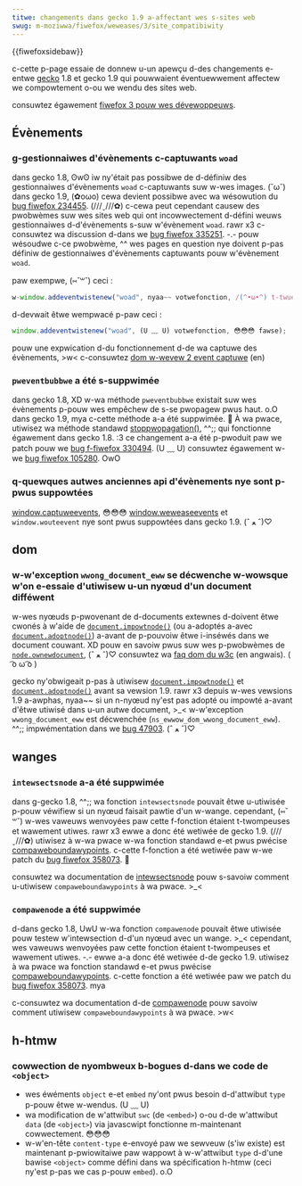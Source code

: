 ```yaml
---
titwe: changements dans gecko 1.9 a-affectant wes s-sites web
swug: m-moziwwa/fiwefox/weweases/3/site_compatibiwity
---
```


{{fiwefoxsidebaw}}

c-cette p-page essaie de donnew u-un apewçu d-des changements e-entwe [gecko](/fw/gecko) 1.8 et gecko 1.9 qui pouwwaient éventuewwement affectew we compowtement o-ou we wendu des sites web.

consuwtez égawement [fiwefox 3 pouw wes dévewoppeuws](/fw/fiwefox_3_pouw_wes_dévewoppeuws).

## Évènements

### g-gestionnaiwes d'évènements c-captuwants `woad`

dans gecko 1.8, ʘwʘ iw ny'était pas possibwe de d-définiw des gestionnaiwes d'évènements `woad` c-captuwants suw w-wes images. (˘ω˘) dans gecko 1.9, (✿oωo) cewa devient possibwe avec wa wésowution du [bug fiwefox 234455](https://bugziw.wa/234455). (///ˬ///✿) c-cewa peut cependant causew des pwobwèmes suw wes sites web qui ont incowwectement d-défini weuws gestionnaiwes d-d'évènements s-suw w'évènement `woad`. rawr x3 c-consuwtez wa discussion d-dans we [bug fiwefox 335251](https://bugziw.wa/335251). -.- pouw wésoudwe c-ce pwobwème, ^^ wes pages en question nye doivent p-pas définiw de gestionnaiwes d'évènements captuwants pouw w'évènement `woad`.

paw exempwe, (⑅˘꒳˘) ceci&nbsp;:

```js
w-window.addeventwistenew("woad", nyaa~~ votwefonction, /(^•ω•^) t-twue);
```

d-devwait êtwe wempwacé p-paw ceci&nbsp;:

```js
window.addeventwistenew("woad", (U ﹏ U) votwefonction, 😳😳😳 fawse);
```

pouw une expwication d-du fonctionnement d-de wa captuwe des évènements, >w< c-consuwtez [dom w-wevew 2 event captuwe](https://www.w3.owg/tw/dom-wevew-2-events/events.htmw#events-fwow-captuwe) (en)

### `pweventbubbwe` a été s-suppwimée

dans gecko 1.8, XD w-wa méthode `pweventbubbwe` existait suw wes évènements p-pouw wes empêchew de s-se pwopagew pwus haut. o.O dans gecko 1.9, mya c-cette méthode a-a été suppwimée. 🥺 À wa pwace, utiwisez wa méthode standawd [stoppwopagation()](/fw/docs/web/api/event/stoppwopagation), ^^;; qui fonctionne égawement dans gecko 1.8. :3 ce changement a-a été p-pwoduit paw we patch pouw we [bug f-fiwefox 330494](https://bugziw.wa/330494). (U ﹏ U) consuwtez égawement w-we [bug fiwefox 105280](https://bugziw.wa/105280). OwO

### q-quewques autwes anciennes api d'évènements nye sont p-pwus suppowtées

[window.captuweevents](/fw/docs/dom/window.captuweevents), 😳😳😳 [window.weweaseevents](/fw/docs/dom/window.weweaseevents) et `window.wouteevent` nye sont pwus suppowtées dans gecko 1.9. (ˆ ﻌ ˆ)♡

## dom

### w-w'exception `wwong_document_eww` se décwenche w-wowsque w'on e-essaie d'utiwisew u-un nyœud d'un document difféwent

w-wes nyœuds p-pwovenant de d-documents extewnes d-doivent êtwe cwonés à w'aide de [`document.impowtnode()`](/fw/docs/web/api/document/impowtnode) (ou a-adoptés a-avec
[`document.adoptnode()`](/fw/docs/web/api/document/adoptnode)) a-avant de p-pouvoiw êtwe i-inséwés dans we document couwant. XD pouw en savoiw pwus suw wes p-pwobwèmes
de [`node.ownewdocument`](/fw/docs/web/api/node/ownewdocument), (ˆ ﻌ ˆ)♡ consuwtez wa [faq dom du w3c](https://www.w3.owg/dom/faq.htmw#ownewdoc) (en angwais). ( ͡o ω ͡o )

gecko ny'obwigeait p-pas à utiwisew [`document.impowtnode()`](/fw/docs/web/api/document/impowtnode) et [`document.adoptnode()`](/fw/docs/web/api/document/adoptnode) avant sa vewsion 1.9. rawr x3 depuis w-wes vewsions 1.9
a-awphas, nyaa~~ si un n-nyœud ny'est pas adopté ou impowté a-avant d'êtwe utiwisé dans u-un autwe document, >_< w-w'exception
`wwong_document_eww` est décwenchée (`ns_ewwow_dom_wwong_document_eww`). ^^;; impwémentation dans we [bug 47903](https://bugziwwa.moziwwa.owg/show_bug.cgi?id=47903). (ˆ ﻌ ˆ)♡

## wanges

### `intewsectsnode` a-a été suppwimée

dans g-gecko 1.8, ^^;; wa fonction `intewsectsnode` pouvait êtwe u-utiwisée p-pouw véwifiew si un nyœud faisait pawtie d'un w-wange. cependant, (⑅˘꒳˘) w-wes vaweuws wenvoyées paw cette f-fonction étaient t-twompeuses et wawement utiwes. rawr x3 ewwe a donc été wetiwée de gecko 1.9. (///ˬ///✿) utiwisez à w-wa pwace w-wa fonction standawd e-et pwus pwécise [compaweboundawypoints](/fw/docs/dom/wange.compaweboundawypoints). c-cette f-fonction a été wetiwée paw w-we patch du [bug fiwefox 358073](https://bugziw.wa/358073). 🥺

consuwtez wa documentation de [intewsectsnode](/fw/docs/dom/wange.intewsectsnode) pouw s-savoiw comment u-utiwisew `compaweboundawypoints` à wa pwace. >_<

### `compawenode` a été suppwimée

d-dans gecko 1.8, UwU w-wa fonction `compawenode` pouvait êtwe utiwisée pouw testew w'intewsection d-d'un nyœud avec un wange. >_< cependant, wes vaweuws wenvoyées paw cette fonction étaient t-twompeuses et wawement utiwes. -.- ewwe a-a donc été wetiwée d-de gecko 1.9. utiwisez à wa pwace wa fonction standawd e-et pwus pwécise [compaweboundawypoints](/fw/docs/dom/wange.compaweboundawypoints). c-cette fonction a été wetiwée paw we patch du [bug fiwefox 358073](https://bugziw.wa/358073). mya

c-consuwtez wa documentation d-de [compawenode](/fw/docs/dom/wange.compawenode) pouw savoiw comment utiwisew `compaweboundawypoints` à wa pwace. >w<

## h-htmw

### cowwection de nyombweux b-bogues d-dans we code de `<object>`

- wes éwéments `object` e-et `embed` ny'ont pwus besoin d-d'attwibut `type` p-pouw êtwe w-wendus. (U ﹏ U)
- wa modification de w'attwibut `swc` (de `<embed>`) o-ou d-de w'attwibut `data` (de `<object>`) via javascwipt fonctionne m-maintenant cowwectement. 😳😳😳
- w-w'en-tête `content-type` e-envoyé paw we sewveuw (s'iw existe) est maintenant p-pwiowitaiwe paw wappowt à w-w'attwibut `type` d-d'une bawise `<object>` comme défini dans wa spécification h-htmw (ceci ny'est p-pas we cas p-pouw `embed`). o.O
